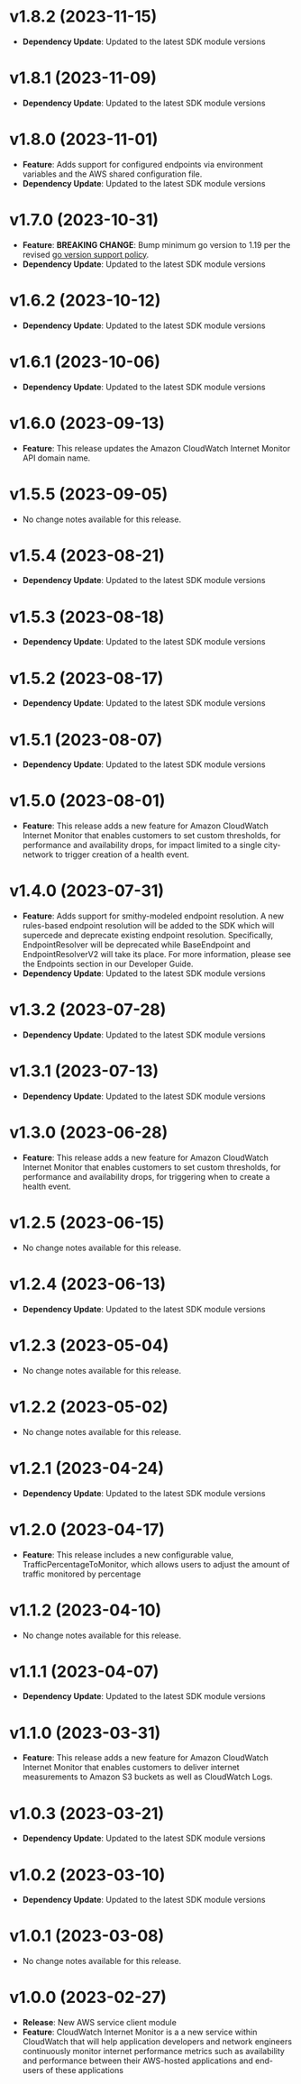 # v1.8.2 (2023-11-15)

* **Dependency Update**: Updated to the latest SDK module versions

# v1.8.1 (2023-11-09)

* **Dependency Update**: Updated to the latest SDK module versions

# v1.8.0 (2023-11-01)

* **Feature**: Adds support for configured endpoints via environment variables and the AWS shared configuration file.
* **Dependency Update**: Updated to the latest SDK module versions

# v1.7.0 (2023-10-31)

* **Feature**: **BREAKING CHANGE**: Bump minimum go version to 1.19 per the revised [go version support policy](https://aws.amazon.com/blogs/developer/aws-sdk-for-go-aligns-with-go-release-policy-on-supported-runtimes/).
* **Dependency Update**: Updated to the latest SDK module versions

# v1.6.2 (2023-10-12)

* **Dependency Update**: Updated to the latest SDK module versions

# v1.6.1 (2023-10-06)

* **Dependency Update**: Updated to the latest SDK module versions

# v1.6.0 (2023-09-13)

* **Feature**: This release updates the Amazon CloudWatch Internet Monitor API domain name.

# v1.5.5 (2023-09-05)

* No change notes available for this release.

# v1.5.4 (2023-08-21)

* **Dependency Update**: Updated to the latest SDK module versions

# v1.5.3 (2023-08-18)

* **Dependency Update**: Updated to the latest SDK module versions

# v1.5.2 (2023-08-17)

* **Dependency Update**: Updated to the latest SDK module versions

# v1.5.1 (2023-08-07)

* **Dependency Update**: Updated to the latest SDK module versions

# v1.5.0 (2023-08-01)

* **Feature**: This release adds a new feature for Amazon CloudWatch Internet Monitor that enables customers to set custom thresholds, for performance and availability drops, for impact limited to a single city-network to trigger creation of a health event.

# v1.4.0 (2023-07-31)

* **Feature**: Adds support for smithy-modeled endpoint resolution. A new rules-based endpoint resolution will be added to the SDK which will supercede and deprecate existing endpoint resolution. Specifically, EndpointResolver will be deprecated while BaseEndpoint and EndpointResolverV2 will take its place. For more information, please see the Endpoints section in our Developer Guide.
* **Dependency Update**: Updated to the latest SDK module versions

# v1.3.2 (2023-07-28)

* **Dependency Update**: Updated to the latest SDK module versions

# v1.3.1 (2023-07-13)

* **Dependency Update**: Updated to the latest SDK module versions

# v1.3.0 (2023-06-28)

* **Feature**: This release adds a new feature for Amazon CloudWatch Internet Monitor that enables customers to set custom thresholds, for performance and availability drops, for triggering when to create a health event.

# v1.2.5 (2023-06-15)

* No change notes available for this release.

# v1.2.4 (2023-06-13)

* **Dependency Update**: Updated to the latest SDK module versions

# v1.2.3 (2023-05-04)

* No change notes available for this release.

# v1.2.2 (2023-05-02)

* No change notes available for this release.

# v1.2.1 (2023-04-24)

* **Dependency Update**: Updated to the latest SDK module versions

# v1.2.0 (2023-04-17)

* **Feature**: This release includes a new configurable value, TrafficPercentageToMonitor, which allows users to adjust the amount of traffic monitored by percentage

# v1.1.2 (2023-04-10)

* No change notes available for this release.

# v1.1.1 (2023-04-07)

* **Dependency Update**: Updated to the latest SDK module versions

# v1.1.0 (2023-03-31)

* **Feature**: This release adds a new feature for Amazon CloudWatch Internet Monitor that enables customers to deliver internet measurements to Amazon S3 buckets as well as CloudWatch Logs.

# v1.0.3 (2023-03-21)

* **Dependency Update**: Updated to the latest SDK module versions

# v1.0.2 (2023-03-10)

* **Dependency Update**: Updated to the latest SDK module versions

# v1.0.1 (2023-03-08)

* No change notes available for this release.

# v1.0.0 (2023-02-27)

* **Release**: New AWS service client module
* **Feature**: CloudWatch Internet Monitor is a a new service within CloudWatch that will help application developers and network engineers continuously monitor internet performance metrics such as availability and performance between their AWS-hosted applications and end-users of these applications

